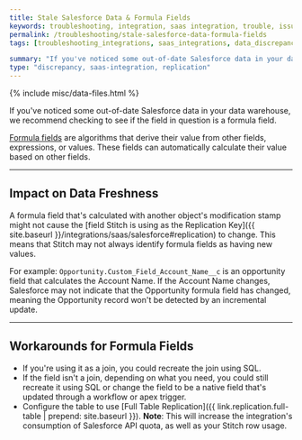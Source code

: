 ```yaml
---
title: Stale Salesforce Data & Formula Fields
keywords: troubleshooting, integration, saas integration, trouble, issue, help, error, data discrepancy, stale data, salesforce
permalink: /troubleshooting/stale-salesforce-data-formula-fields
tags: [troubleshooting_integrations, saas_integrations, data_discrepancy]

summary: "If you've noticed some out-of-date Salesforce data in your data warehouse, the root cause may be a formula field. "
type: "discrepancy, saas-integration, replication"
---
```

{% include misc/data-files.html %}

If you've noticed some out-of-date Salesforce data in your data warehouse, we recommend checking to see if the field in question is a formula field.

[Formula fields](https://help.salesforce.com/apex/HTViewHelpDoc?id=customize_formuladef.htm) are algorithms that derive their value from other fields, expressions, or values. These fields can automatically calculate their value based on other fields.

---

## Impact on Data Freshness

A formula field that's calculated with another object's modification stamp might not cause the [field Stitch is using as the Replication Key]({{ site.baseurl }}/integrations/saas/salesforce#replication) to change. This means that Stitch may not always identify formula fields as having new values.

For example: `Opportunity.Custom_Field_Account_Name__c` is an opportunity field that calculates the Account Name. If the Account Name changes, Salesforce may not indicate that the Opportunity formula field has changed, meaning the Opportunity record won't be detected by an incremental update.

---

## Workarounds for Formula Fields

- If you're using it as a join, you could recreate the join using SQL.
- If the field isn't a join, depending on what you need, you could still recreate it using SQL or change the field to be a native field that's updated through a workflow or apex trigger.
- Configure the table to use [Full Table Replication]({{ link.replication.full-table | prepend: site.baseurl }}). **Note**: This will increase the integration's consumption of Salesforce API quota, as well as your Stitch row usage.
